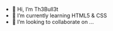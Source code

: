 - 👋 Hi, I’m Th3Bull3t
- 🌱 I’m currently learning HTML5 & CSS
- 💞️ I’m looking to collaborate on ...


<!---
Th3Bull3t/Th3Bull3t is a ✨ special ✨ repository because its `README.md` (this file) appears on your GitHub profile.
You can click the Preview link to take a look at your changes.
--->
